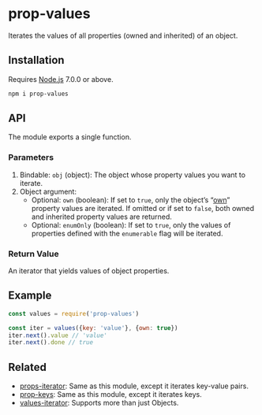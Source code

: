 # prop-values

Iterates the values of all properties (owned and inherited) of an object.

## Installation

Requires [Node.js](https://nodejs.org/) 7.0.0 or above.

```bash
npm i prop-values
```

## API

The module exports a single function.

### Parameters

1. Bindable: `obj` (object): The object whose property values you want to iterate.
2. Object argument:
   * Optional: `own` (boolean): If set to `true`, only the object’s “[own](https://developer.mozilla.org/en-US/docs/Web/JavaScript/Reference/Global_Objects/Object/hasOwnProperty)” property values are iterated. If omitted or if set to `false`, both owned and inherited property values are returned.
   * Optional: `enumOnly` (boolean): If set to `true`, only the values of properties defined with the `enumerable` flag will be iterated.

### Return Value

An iterator that yields values of object properties.

## Example

```javascript
const values = require('prop-values')

const iter = values({key: 'value'}, {own: true})
iter.next().value // 'value'
iter.next().done // true
```

## Related

* [props-iterator](https://github.com/lamansky/props-iterator): Same as this module, except it iterates key-value pairs.
* [prop-keys](https://github.com/lamansky/prop-keys): Same as this module, except it iterates keys.
* [values-iterator](https://github.com/lamansky/values-iterator): Supports more than just Objects.
